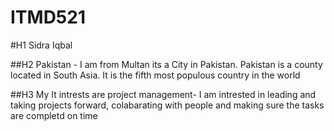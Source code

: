 # ITMD521
#H1 Sidra Iqbal

##H2 Pakistan - I am from Multan its a City in Pakistan. Pakistan is a county located in South Asia. It is the fifth most populous country in the world

##H3 My It intrests are project management- I am intrested in leading and taking projects forward, colabarating with people and making sure the tasks are completd on time


